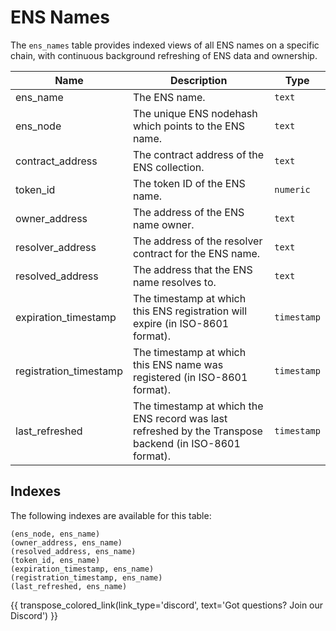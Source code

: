 # ENS Names

The `ens_names` table provides indexed views of all ENS names on a specific chain, with continuous background refreshing of ENS data and ownership.

| Name                | Description                                                                 | Type        |
| --------- | --------- | --------------------------------------------------------------------------- |
| ens_name | The ENS name. | `text` |
| ens_node | The unique ENS nodehash which points to the ENS name. | `text` |
| contract_address | The contract address of the ENS collection. | `text` |
| token_id | The token ID of the ENS name. | `numeric` |
| owner_address | The address of the ENS name owner. | `text` |
| resolver_address | The address of the resolver contract  for the ENS name. | `text` |
| resolved_address | The address that the ENS name resolves to. | `text` |
| expiration_timestamp | The timestamp at which this ENS registration will expire (in ISO-8601 format). | `timestamp` |
| registration_timestamp | The timestamp at which this ENS name was registered (in ISO-8601 format). | `timestamp` |
| last_refreshed | The timestamp at which the ENS record was last refreshed by the Transpose backend (in ISO-8601 format). | `timestamp` |

## Indexes
The following indexes are available for this table:

```
(ens_node, ens_name)
(owner_address, ens_name)
(resolved_address, ens_name)
(token_id, ens_name)
(expiration_timestamp, ens_name)
(registration_timestamp, ens_name)
(last_refreshed, ens_name)
```

{{ transpose_colored_link(link_type='discord', text='Got questions?  Join our Discord') }}
